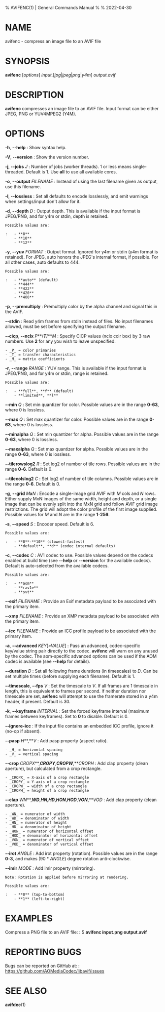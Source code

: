 % AVIFENC(1) | General Commands Manual
%
% 2022-04-30

<!--
This man page is written in pandoc's Markdown.
See: https://pandoc.org/MANUAL.html#pandocs-markdown
-->

# NAME

avifenc - compress an image file to an AVIF file

# SYNOPSIS

**avifenc** [_options_] _input._[_jpg_|_jpeg_|_png_|_y4m_] _output.avif_

# DESCRIPTION

**avifenc** compresses an image file to an AVIF file.
Input format can be either JPEG, PNG or YUV4MPEG2 (Y4M).

# OPTIONS

**-h**, **\--help**
:   Show syntax help.

**-V**, **\--version**
:   Show the version number.

**-j**, **\--jobs** _J_
:   Number of jobs (worker threads).
    1 or less means single-threaded.
    Default is 1.
    Use **all** to use all available cores.

**-o**, **\--output** _FILENAME_
:   Instead of using the last filename given as output, use this filename.

**-l**, **\--lossless**
:   Set all defaults to encode losslessly, and emit warnings when
    settings/input don't allow for it.

**-d**, **\--depth** _D_
:   Output depth.
    This is available if the input format is JPEG/PNG, and for y4m or stdin,
    depth is retained.

    Possible values are:

    :   - **8**
        - **10**
        - **12**

**-y**, **\--yuv** _FORMAT_
:   Output format.
    Ignored for y4m or stdin (y4m format is retained).
    For JPEG, auto honors the JPEG's internal format, if possible.
    For all other cases, auto defaults to 444.

    Possible values are:

    :   - **auto** (default)
        - **444**
        - **422**
        - **420**
        - **400**

**-p**, **\--premultiply**
:   Premultiply color by the alpha channel and signal this in the AVIF.

**\--stdin**
:   Read y4m frames from stdin instead of files.
    No input filenames allowed, must be set before specifying the output
    filename.

**\--cicp**, **\--nclx** *P***/***T***/***M*
:   Specify CICP values (nclx colr box) by 3 raw numbers.
    Use **2** for any you wish to leave unspecified.

    - _P_ = color primaries
    - _T_ = transfer characteristics
    - _M_ = matrix coefficients

**-r**, **\--range** _RANGE_
:   YUV range.
    This is available if the input format is JPEG/PNG, and for y4m or stdin,
    range is retained.

    Possible values are:

    :   - **full**, **f** (default)
        - **limited**, **l**

**\--min** _Q_
:   Set min quantizer for color.
    Possible values are in the range **0**-**63**, where 0 is lossless.

**\--max** _Q_
:   Set max quantizer for color.
    Possible values are in the range **0**-**63**, where 0 is lossless.

**\--minalpha** _Q_
:   Set min quantizer for alpha.
    Possible values are in the range **0**-**63**, where 0 is lossless.

**\--maxalpha** _Q_
:   Set max quantizer for alpha.
    Possible values are in the range **0**-**63**, where 0 is lossless.

**\--tilerowslog2** _R_
:   Set log2 of number of tile rows.
    Possible values are in the range **0**-**6**.
    Default is 0.

**\--tilecolslog2** _C_
:   Set log2 of number of tile columns.
    Possible values are in the range **0**-**6**.
    Default is 0.

**-g**, **\--grid** *M***x***N*
:   Encode a single-image grid AVIF with _M_ cols and _N_ rows.
    Either supply MxN images of the same width, height and depth, or a single
    image that can be evenly split into the MxN grid and follow AVIF grid image
    restrictions.
    The grid will adopt the color profile of the first image supplied.
    Possible values for _M_ and _N_ are in the range **1**-**256**.

**-s**, **\--speed** _S_
:   Encoder speed.
    Default is 6.

    Possible values are:

    :   - **0**-**10** (slowest-fastest)
        - **default**, **d** (codec internal defaults)

**-c**, **\--codec** _C_
:   AV1 codec to use.
    Possible values depend on the codecs enabled at build time (see **\--help**
    or **\--version** for the available codecs).
    Default is auto-selected from the available codecs.

    Possible values are:

    :   - **aom**
        - **rav1e**
        - **svt**

**\--exif** _FILENAME_
:   Provide an Exif metadata payload to be associated with the primary item.

**\--xmp** _FILENAME_
:   Provide an XMP metadata payload to be associated with the primary item.

**\--icc** _FILENAME_
:   Provide an ICC profile payload to be associated with the primary item.

**-a**, **\--advanced** _KEY_[_=VALUE_]
:   Pass an advanced, codec-specific key/value string pair directly to the
    codec.
    **avifenc** will warn on any unused by the codec.
    The aom-specific advanced options can be used if the AOM codec is available
    (see **\--help** for details).

**\--duration** _D_
:   Set all following frame durations (in timescales) to _D_.
    Can be set multiple times (before supplying each filename).
    Default is 1.

**\--timescale**, **\--fps** _V_
:   Set the timescale to _V_.
    If all frames are 1 timescale in length, this is equivalent to frames per
    second.
    If neither duration nor timescale are set, **avifenc** will attempt to use
    the framerate stored in a y4m header, if present.
    Default is 30.

**-k**, **\--keyframe** _INTERVAL_
:   Set the forced keyframe interval (maximum frames between keyframes).
    Set to **0** to disable.
    Default is 0.

**\--ignore-icc**
:   If the input file contains an embedded ICC profile, ignore it (no-op if
    absent).

**\--pasp** *H***,***V*
:   Add pasp property (aspect ratio).

    - _H_ = horizontal spacing
    - _V_ = vertical spacing

**\--crop** *CROPX***,***CROPY***,***CROPW***,***CROPH*
:   Add clap property (clean aperture), but calculated from a crop rectangle.

    - _CROPX_ = X-axis of a crop rectangle
    - _CROPY_ = Y-axis of a crop rectangle
    - _CROPW_ = width of a crop rectangle
    - _CROPH_ = height of a crop rectangle

**\--clap** *WN***,***WD***,***HN***,***HD***,***HON***,***HOD***,***VON***,***VOD*
:   Add clap property (clean aperture).

    - _WN_ = numerator of width
    - _WD_ = denominator of width
    - _HN_ = numerator of height
    - _HD_ = denominator of height
    - _HON_ = numerator of horizontal offset
    - _HOD_ = denominator of horizontal offset
    - _VON_ = numerator of vertical offset
    - _VOD_ = denominator of vertical offset

**\--irot** _ANGLE_
:   Add irot property (rotation).
    Possible values are in the range **0**-**3**, and makes (90 * _ANGLE_)
    degree rotation anti-clockwise.

**\--imir** _MODE_
:   Add imir property (mirroring).

    Note: Rotation is applied before mirroring at rendering.

    Possible values are:

    :   - **0** (top-to-bottom)
        - **1** (left-to-right)

# EXAMPLES

Compress a PNG file to an AVIF file:
:   $ **avifenc input.png output.avif**

# REPORTING BUGS

Bugs can be reported on GitHub at:
:   <https://github.com/AOMediaCodec/libavif/issues>

# SEE ALSO

**avifdec**(1)
